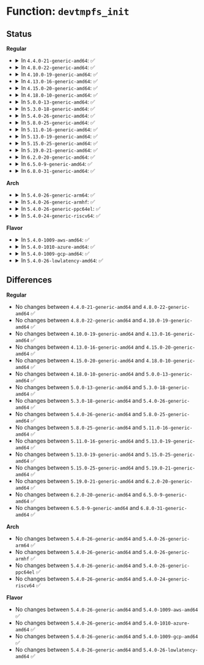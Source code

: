 # Function: <code>devtmpfs_init</code>

## Status
<b>Regular</b>
<ul>
<li>
<details>
<summary>In <code>4.4.0-21-generic-amd64</code>: ✅</summary>

```c
int devtmpfs_init()
```

```json
{
  "name": "devtmpfs_init",
  "collision_type": "Unique Global",
  "inline_type": "No",
  "funcs": [
    {
      "addr": 18446744071595282273,
      "name": "devtmpfs_init",
      "external": true,
      "loc": "drivers/base/devtmpfs.c:418",
      "file": "drivers/base/devtmpfs.c",
      "inline": "seen, unknown",
      "caller_inline": [],
      "caller_func": [
        "drivers/base/init.c:driver_init"
      ]
    }
  ],
  "symbols": [
    {
      "addr": 18446744071595282273,
      "name": "devtmpfs_init",
      "section": ".init.text",
      "bind": "STB_GLOBAL",
      "size": 231
    }
  ]
}
```
</details>
</li>
<li>
<details>
<summary>In <code>4.8.0-22-generic-amd64</code>: ✅</summary>

```c
int devtmpfs_init()
```

```json
{
  "name": "devtmpfs_init",
  "collision_type": "Unique Global",
  "inline_type": "No",
  "funcs": [
    {
      "addr": 18446744071595465090,
      "name": "devtmpfs_init",
      "external": true,
      "loc": "drivers/base/devtmpfs.c:418",
      "file": "drivers/base/devtmpfs.c",
      "inline": "seen, unknown",
      "caller_inline": [],
      "caller_func": [
        "drivers/base/init.c:driver_init"
      ]
    }
  ],
  "symbols": [
    {
      "addr": 18446744071595465090,
      "name": "devtmpfs_init",
      "section": ".init.text",
      "bind": "STB_GLOBAL",
      "size": 231
    }
  ]
}
```
</details>
</li>
<li>
<details>
<summary>In <code>4.10.0-19-generic-amd64</code>: ✅</summary>

```c
int devtmpfs_init()
```

```json
{
  "name": "devtmpfs_init",
  "collision_type": "Unique Global",
  "inline_type": "No",
  "funcs": [
    {
      "addr": 18446744071595718102,
      "name": "devtmpfs_init",
      "external": true,
      "loc": "drivers/base/devtmpfs.c:418",
      "file": "drivers/base/devtmpfs.c",
      "inline": "seen, unknown",
      "caller_inline": [],
      "caller_func": [
        "drivers/base/init.c:driver_init"
      ]
    }
  ],
  "symbols": [
    {
      "addr": 18446744071595718102,
      "name": "devtmpfs_init",
      "section": ".init.text",
      "bind": "STB_GLOBAL",
      "size": 231
    }
  ]
}
```
</details>
</li>
<li>
<details>
<summary>In <code>4.13.0-16-generic-amd64</code>: ✅</summary>

```c
int devtmpfs_init()
```

```json
{
  "name": "devtmpfs_init",
  "collision_type": "Unique Global",
  "inline_type": "No",
  "funcs": [
    {
      "addr": 18446744071596643186,
      "name": "devtmpfs_init",
      "external": true,
      "loc": "drivers/base/devtmpfs.c:419",
      "file": "drivers/base/devtmpfs.c",
      "inline": "seen, unknown",
      "caller_inline": [],
      "caller_func": [
        "drivers/base/init.c:driver_init"
      ]
    }
  ],
  "symbols": [
    {
      "addr": 18446744071596643186,
      "name": "devtmpfs_init",
      "section": ".init.text",
      "bind": "STB_GLOBAL",
      "size": 236
    }
  ]
}
```
</details>
</li>
<li>
<details>
<summary>In <code>4.15.0-20-generic-amd64</code>: ✅</summary>

```c
int devtmpfs_init()
```

```json
{
  "name": "devtmpfs_init",
  "collision_type": "Unique Global",
  "inline_type": "No",
  "funcs": [
    {
      "addr": 18446744071602973264,
      "name": "devtmpfs_init",
      "external": true,
      "loc": "drivers/base/devtmpfs.c:420",
      "file": "drivers/base/devtmpfs.c",
      "inline": "seen, unknown",
      "caller_inline": [],
      "caller_func": [
        "drivers/base/init.c:driver_init"
      ]
    }
  ],
  "symbols": [
    {
      "addr": 18446744071602973264,
      "name": "devtmpfs_init",
      "section": ".init.text",
      "bind": "STB_GLOBAL",
      "size": 236
    }
  ]
}
```
</details>
</li>
<li>
<details>
<summary>In <code>4.18.0-10-generic-amd64</code>: ✅</summary>

```c
int devtmpfs_init()
```

```json
{
  "name": "devtmpfs_init",
  "collision_type": "Unique Global",
  "inline_type": "No",
  "funcs": [
    {
      "addr": 18446744071603144600,
      "name": "devtmpfs_init",
      "external": true,
      "loc": "drivers/base/devtmpfs.c:421",
      "file": "drivers/base/devtmpfs.c",
      "inline": "seen, unknown",
      "caller_inline": [],
      "caller_func": [
        "drivers/base/init.c:driver_init"
      ]
    }
  ],
  "symbols": [
    {
      "addr": 18446744071603144600,
      "name": "devtmpfs_init",
      "section": ".init.text",
      "bind": "STB_GLOBAL",
      "size": 236
    }
  ]
}
```
</details>
</li>
<li>
<details>
<summary>In <code>5.0.0-13-generic-amd64</code>: ✅</summary>

```c
int devtmpfs_init()
```

```json
{
  "name": "devtmpfs_init",
  "collision_type": "Unique Global",
  "inline_type": "No",
  "funcs": [
    {
      "addr": 18446744071604949284,
      "name": "devtmpfs_init",
      "external": true,
      "loc": "drivers/base/devtmpfs.c:422",
      "file": "drivers/base/devtmpfs.c",
      "inline": "seen, unknown",
      "caller_inline": [],
      "caller_func": [
        "drivers/base/init.c:driver_init"
      ]
    }
  ],
  "symbols": [
    {
      "addr": 18446744071604949284,
      "name": "devtmpfs_init",
      "section": ".init.text",
      "bind": "STB_GLOBAL",
      "size": 236
    }
  ]
}
```
</details>
</li>
<li>
<details>
<summary>In <code>5.3.0-18-generic-amd64</code>: ✅</summary>

```c
int devtmpfs_init()
```

```json
{
  "name": "devtmpfs_init",
  "collision_type": "Unique Global",
  "inline_type": "No",
  "funcs": [
    {
      "addr": 18446744071605057668,
      "name": "devtmpfs_init",
      "external": true,
      "loc": "drivers/base/devtmpfs.c:421",
      "file": "drivers/base/devtmpfs.c",
      "inline": "seen, unknown",
      "caller_inline": [],
      "caller_func": [
        "drivers/base/init.c:driver_init"
      ]
    }
  ],
  "symbols": [
    {
      "addr": 18446744071605057668,
      "name": "devtmpfs_init",
      "section": ".init.text",
      "bind": "STB_GLOBAL",
      "size": 246
    }
  ]
}
```
</details>
</li>
<li>
<details>
<summary>In <code>5.4.0-26-generic-amd64</code>: ✅</summary>

```c
int devtmpfs_init()
```

```json
{
  "name": "devtmpfs_init",
  "collision_type": "Unique Global",
  "inline_type": "No",
  "funcs": [
    {
      "addr": 18446744071605094951,
      "name": "devtmpfs_init",
      "external": true,
      "loc": "drivers/base/devtmpfs.c:432",
      "file": "drivers/base/devtmpfs.c",
      "inline": "seen, unknown",
      "caller_inline": [],
      "caller_func": [
        "drivers/base/init.c:driver_init"
      ]
    }
  ],
  "symbols": [
    {
      "addr": 18446744071605094951,
      "name": "devtmpfs_init",
      "section": ".init.text",
      "bind": "STB_GLOBAL",
      "size": 335
    }
  ]
}
```
</details>
</li>
<li>
<details>
<summary>In <code>5.8.0-25-generic-amd64</code>: ✅</summary>

```c
int devtmpfs_init()
```

```json
{
  "name": "devtmpfs_init",
  "collision_type": "Unique Global",
  "inline_type": "No",
  "funcs": [
    {
      "addr": 18446744071609380375,
      "name": "devtmpfs_init",
      "external": true,
      "loc": "drivers/base/devtmpfs.c:431",
      "file": "drivers/base/devtmpfs.c",
      "inline": "seen, unknown",
      "caller_inline": [],
      "caller_func": [
        "drivers/base/init.c:driver_init"
      ]
    }
  ],
  "symbols": [
    {
      "addr": 18446744071609380375,
      "name": "devtmpfs_init",
      "section": ".init.text",
      "bind": "STB_GLOBAL",
      "size": 333
    }
  ]
}
```
</details>
</li>
<li>
<details>
<summary>In <code>5.11.0-16-generic-amd64</code>: ✅</summary>

```c
int devtmpfs_init()
```

```json
{
  "name": "devtmpfs_init",
  "collision_type": "Unique Global",
  "inline_type": "No",
  "funcs": [
    {
      "addr": 18446744071612452034,
      "name": "devtmpfs_init",
      "external": true,
      "loc": "drivers/base/devtmpfs.c:442",
      "file": "drivers/base/devtmpfs.c",
      "inline": "seen, unknown",
      "caller_inline": [],
      "caller_func": [
        "drivers/base/init.c:driver_init"
      ]
    }
  ],
  "symbols": [
    {
      "addr": 18446744071612452034,
      "name": "devtmpfs_init",
      "section": ".init.text",
      "bind": "STB_GLOBAL",
      "size": 333
    }
  ]
}
```
</details>
</li>
<li>
<details>
<summary>In <code>5.13.0-19-generic-amd64</code>: ✅</summary>

```c
int devtmpfs_init()
```

```json
{
  "name": "devtmpfs_init",
  "collision_type": "Unique Global",
  "inline_type": "No",
  "funcs": [
    {
      "addr": 18446744071614593825,
      "name": "devtmpfs_init",
      "external": true,
      "loc": "drivers/base/devtmpfs.c:445",
      "file": "drivers/base/devtmpfs.c",
      "inline": "seen, unknown",
      "caller_inline": [],
      "caller_func": [
        "drivers/base/init.c:driver_init"
      ]
    }
  ],
  "symbols": [
    {
      "addr": 18446744071614593825,
      "name": "devtmpfs_init",
      "section": ".init.text",
      "bind": "STB_GLOBAL",
      "size": 333
    }
  ]
}
```
</details>
</li>
<li>
<details>
<summary>In <code>5.15.0-25-generic-amd64</code>: ✅</summary>

```c
int devtmpfs_init()
```

```json
{
  "name": "devtmpfs_init",
  "collision_type": "Unique Global",
  "inline_type": "No",
  "funcs": [
    {
      "addr": 18446744071615550775,
      "name": "devtmpfs_init",
      "external": true,
      "loc": "drivers/base/devtmpfs.c:452",
      "file": "drivers/base/devtmpfs.c",
      "inline": "seen, unknown",
      "caller_inline": [],
      "caller_func": [
        "drivers/base/init.c:driver_init"
      ]
    }
  ],
  "symbols": [
    {
      "addr": 18446744071615550775,
      "name": "devtmpfs_init",
      "section": ".init.text",
      "bind": "STB_GLOBAL",
      "size": 333
    }
  ]
}
```
</details>
</li>
<li>
<details>
<summary>In <code>5.19.0-21-generic-amd64</code>: ✅</summary>

```c
int devtmpfs_init()
```

```json
{
  "name": "devtmpfs_init",
  "collision_type": "Unique Global",
  "inline_type": "No",
  "funcs": [
    {
      "addr": 18446744071617356690,
      "name": "devtmpfs_init",
      "external": true,
      "loc": "drivers/base/devtmpfs.c:456",
      "file": "drivers/base/devtmpfs.c",
      "inline": "seen, unknown",
      "caller_inline": [],
      "caller_func": [
        "drivers/base/init.c:driver_init"
      ]
    }
  ],
  "symbols": [
    {
      "addr": 18446744071617356690,
      "name": "devtmpfs_init",
      "section": ".init.text",
      "bind": "STB_GLOBAL",
      "size": 328
    }
  ]
}
```
</details>
</li>
<li>
<details>
<summary>In <code>6.2.0-20-generic-amd64</code>: ✅</summary>

```c
int devtmpfs_init()
```

```json
{
  "name": "devtmpfs_init",
  "collision_type": "Unique Global",
  "inline_type": "No",
  "funcs": [
    {
      "addr": 18446744071628094144,
      "name": "devtmpfs_init",
      "external": true,
      "loc": "drivers/base/devtmpfs.c:456",
      "file": "drivers/base/devtmpfs.c",
      "inline": "seen, unknown",
      "caller_inline": [],
      "caller_func": [
        "drivers/base/init.c:driver_init"
      ]
    }
  ],
  "symbols": [
    {
      "addr": 18446744071628094144,
      "name": "devtmpfs_init",
      "section": ".init.text",
      "bind": "STB_GLOBAL",
      "size": 378
    }
  ]
}
```
</details>
</li>
<li>
<details>
<summary>In <code>6.5.0-9-generic-amd64</code>: ✅</summary>

```c
int devtmpfs_init()
```

```json
{
  "name": "devtmpfs_init",
  "collision_type": "Unique Global",
  "inline_type": "No",
  "funcs": [
    {
      "addr": 18446744071619860064,
      "name": "devtmpfs_init",
      "external": true,
      "loc": "drivers/base/devtmpfs.c:449",
      "file": "drivers/base/devtmpfs.c",
      "inline": "seen, unknown",
      "caller_inline": [],
      "caller_func": [
        "drivers/base/init.c:driver_init"
      ]
    }
  ],
  "symbols": [
    {
      "addr": 18446744071619860064,
      "name": "devtmpfs_init",
      "section": ".init.text",
      "bind": "STB_GLOBAL",
      "size": 369
    }
  ]
}
```
</details>
</li>
<li>
<details>
<summary>In <code>6.8.0-31-generic-amd64</code>: ✅</summary>

```c
int devtmpfs_init()
```

```json
{
  "name": "devtmpfs_init",
  "collision_type": "Unique Global",
  "inline_type": "No",
  "funcs": [
    {
      "addr": 18446744071622169040,
      "name": "devtmpfs_init",
      "external": true,
      "loc": "drivers/base/devtmpfs.c:449",
      "file": "drivers/base/devtmpfs.c",
      "inline": "seen, unknown",
      "caller_inline": [],
      "caller_func": [
        "drivers/base/init.c:driver_init"
      ]
    }
  ],
  "symbols": [
    {
      "addr": 18446744071622169040,
      "name": "devtmpfs_init",
      "section": ".init.text",
      "bind": "STB_GLOBAL",
      "size": 369
    }
  ]
}
```
</details>
</li>
</ul>
<b>Arch</b>
<ul>
<li>
<details>
<summary>In <code>5.4.0-26-generic-arm64</code>: ✅</summary>

```c
int devtmpfs_init()
```

```json
{
  "name": "devtmpfs_init",
  "collision_type": "Unique Global",
  "inline_type": "No",
  "funcs": [
    {
      "addr": 18446603336511222876,
      "name": "devtmpfs_init",
      "external": true,
      "loc": "drivers/base/devtmpfs.c:432",
      "file": "drivers/base/devtmpfs.c",
      "inline": "seen, unknown",
      "caller_inline": [],
      "caller_func": [
        "drivers/base/init.c:driver_init"
      ]
    }
  ],
  "symbols": [
    {
      "addr": 18446603336511222876,
      "name": "devtmpfs_init",
      "section": ".init.text",
      "bind": "STB_GLOBAL",
      "size": 352
    }
  ]
}
```
</details>
</li>
<li>
<details>
<summary>In <code>5.4.0-26-generic-armhf</code>: ✅</summary>

```c
int devtmpfs_init()
```

```json
{
  "name": "devtmpfs_init",
  "collision_type": "Unique Global",
  "inline_type": "No",
  "funcs": [
    {
      "addr": 3243868900,
      "name": "devtmpfs_init",
      "external": true,
      "loc": "drivers/base/devtmpfs.c:432",
      "file": "drivers/base/devtmpfs.c",
      "inline": "seen, unknown",
      "caller_inline": [],
      "caller_func": [
        "drivers/base/init.c:driver_init"
      ]
    }
  ],
  "symbols": [
    {
      "addr": 3243868900,
      "name": "devtmpfs_init",
      "section": ".init.text",
      "bind": "STB_GLOBAL",
      "size": 372
    }
  ]
}
```
</details>
</li>
<li>
<details>
<summary>In <code>5.4.0-26-generic-ppc64el</code>: ✅</summary>

```c
int devtmpfs_init()
```

```json
{
  "name": "devtmpfs_init",
  "collision_type": "Unique Global",
  "inline_type": "No",
  "funcs": [
    {
      "addr": 13835058055302786132,
      "name": "devtmpfs_init",
      "external": true,
      "loc": "drivers/base/devtmpfs.c:432",
      "file": "drivers/base/devtmpfs.c",
      "inline": "seen, unknown",
      "caller_inline": [],
      "caller_func": [
        "drivers/base/init.c:driver_init"
      ]
    }
  ],
  "symbols": [
    {
      "addr": 13835058055302786132,
      "name": "devtmpfs_init",
      "section": ".init.text",
      "bind": "STB_GLOBAL",
      "size": 468
    }
  ]
}
```
</details>
</li>
<li>
<details>
<summary>In <code>5.4.0-24-generic-riscv64</code>: ✅</summary>

```c
int devtmpfs_init()
```

```json
{
  "name": "devtmpfs_init",
  "collision_type": "Unique Global",
  "inline_type": "No",
  "funcs": [
    {
      "addr": 18446743936270798922,
      "name": "devtmpfs_init",
      "external": true,
      "loc": "drivers/base/devtmpfs.c:432",
      "file": "drivers/base/devtmpfs.c",
      "inline": "seen, unknown",
      "caller_inline": [],
      "caller_func": [
        "drivers/base/init.c:driver_init"
      ]
    }
  ],
  "symbols": [
    {
      "addr": 18446743936270798922,
      "name": "devtmpfs_init",
      "section": ".init.text",
      "bind": "STB_GLOBAL",
      "size": 322
    }
  ]
}
```
</details>
</li>
</ul>
<b>Flavor</b>
<ul>
<li>
<details>
<summary>In <code>5.4.0-1009-aws-amd64</code>: ✅</summary>

```c
int devtmpfs_init()
```

```json
{
  "name": "devtmpfs_init",
  "collision_type": "Unique Global",
  "inline_type": "No",
  "funcs": [
    {
      "addr": 18446744071604994552,
      "name": "devtmpfs_init",
      "external": true,
      "loc": "drivers/base/devtmpfs.c:432",
      "file": "drivers/base/devtmpfs.c",
      "inline": "seen, unknown",
      "caller_inline": [],
      "caller_func": [
        "drivers/base/init.c:driver_init"
      ]
    }
  ],
  "symbols": [
    {
      "addr": 18446744071604994552,
      "name": "devtmpfs_init",
      "section": ".init.text",
      "bind": "STB_GLOBAL",
      "size": 335
    }
  ]
}
```
</details>
</li>
<li>
<details>
<summary>In <code>5.4.0-1010-azure-amd64</code>: ✅</summary>

```c
int devtmpfs_init()
```

```json
{
  "name": "devtmpfs_init",
  "collision_type": "Unique Global",
  "inline_type": "No",
  "funcs": [
    {
      "addr": 18446744071604958847,
      "name": "devtmpfs_init",
      "external": true,
      "loc": "drivers/base/devtmpfs.c:432",
      "file": "drivers/base/devtmpfs.c",
      "inline": "seen, unknown",
      "caller_inline": [],
      "caller_func": [
        "drivers/base/init.c:driver_init"
      ]
    }
  ],
  "symbols": [
    {
      "addr": 18446744071604958847,
      "name": "devtmpfs_init",
      "section": ".init.text",
      "bind": "STB_GLOBAL",
      "size": 335
    }
  ]
}
```
</details>
</li>
<li>
<details>
<summary>In <code>5.4.0-1009-gcp-amd64</code>: ✅</summary>

```c
int devtmpfs_init()
```

```json
{
  "name": "devtmpfs_init",
  "collision_type": "Unique Global",
  "inline_type": "No",
  "funcs": [
    {
      "addr": 18446744071605075274,
      "name": "devtmpfs_init",
      "external": true,
      "loc": "drivers/base/devtmpfs.c:432",
      "file": "drivers/base/devtmpfs.c",
      "inline": "seen, unknown",
      "caller_inline": [],
      "caller_func": [
        "drivers/base/init.c:driver_init"
      ]
    }
  ],
  "symbols": [
    {
      "addr": 18446744071605075274,
      "name": "devtmpfs_init",
      "section": ".init.text",
      "bind": "STB_GLOBAL",
      "size": 335
    }
  ]
}
```
</details>
</li>
<li>
<details>
<summary>In <code>5.4.0-26-lowlatency-amd64</code>: ✅</summary>

```c
int devtmpfs_init()
```

```json
{
  "name": "devtmpfs_init",
  "collision_type": "Unique Global",
  "inline_type": "No",
  "funcs": [
    {
      "addr": 18446744071605099145,
      "name": "devtmpfs_init",
      "external": true,
      "loc": "drivers/base/devtmpfs.c:432",
      "file": "drivers/base/devtmpfs.c",
      "inline": "seen, unknown",
      "caller_inline": [],
      "caller_func": [
        "drivers/base/init.c:driver_init"
      ]
    }
  ],
  "symbols": [
    {
      "addr": 18446744071605099145,
      "name": "devtmpfs_init",
      "section": ".init.text",
      "bind": "STB_GLOBAL",
      "size": 335
    }
  ]
}
```
</details>
</li>
</ul>

## Differences
<b>Regular</b>
<ul>
<li>
No changes between <code>4.4.0-21-generic-amd64</code> and <code>4.8.0-22-generic-amd64</code> ✅
</li>
<li>
No changes between <code>4.8.0-22-generic-amd64</code> and <code>4.10.0-19-generic-amd64</code> ✅
</li>
<li>
No changes between <code>4.10.0-19-generic-amd64</code> and <code>4.13.0-16-generic-amd64</code> ✅
</li>
<li>
No changes between <code>4.13.0-16-generic-amd64</code> and <code>4.15.0-20-generic-amd64</code> ✅
</li>
<li>
No changes between <code>4.15.0-20-generic-amd64</code> and <code>4.18.0-10-generic-amd64</code> ✅
</li>
<li>
No changes between <code>4.18.0-10-generic-amd64</code> and <code>5.0.0-13-generic-amd64</code> ✅
</li>
<li>
No changes between <code>5.0.0-13-generic-amd64</code> and <code>5.3.0-18-generic-amd64</code> ✅
</li>
<li>
No changes between <code>5.3.0-18-generic-amd64</code> and <code>5.4.0-26-generic-amd64</code> ✅
</li>
<li>
No changes between <code>5.4.0-26-generic-amd64</code> and <code>5.8.0-25-generic-amd64</code> ✅
</li>
<li>
No changes between <code>5.8.0-25-generic-amd64</code> and <code>5.11.0-16-generic-amd64</code> ✅
</li>
<li>
No changes between <code>5.11.0-16-generic-amd64</code> and <code>5.13.0-19-generic-amd64</code> ✅
</li>
<li>
No changes between <code>5.13.0-19-generic-amd64</code> and <code>5.15.0-25-generic-amd64</code> ✅
</li>
<li>
No changes between <code>5.15.0-25-generic-amd64</code> and <code>5.19.0-21-generic-amd64</code> ✅
</li>
<li>
No changes between <code>5.19.0-21-generic-amd64</code> and <code>6.2.0-20-generic-amd64</code> ✅
</li>
<li>
No changes between <code>6.2.0-20-generic-amd64</code> and <code>6.5.0-9-generic-amd64</code> ✅
</li>
<li>
No changes between <code>6.5.0-9-generic-amd64</code> and <code>6.8.0-31-generic-amd64</code> ✅
</li>
</ul>
<b>Arch</b>
<ul>
<li>
No changes between <code>5.4.0-26-generic-amd64</code> and <code>5.4.0-26-generic-arm64</code> ✅
</li>
<li>
No changes between <code>5.4.0-26-generic-amd64</code> and <code>5.4.0-26-generic-armhf</code> ✅
</li>
<li>
No changes between <code>5.4.0-26-generic-amd64</code> and <code>5.4.0-26-generic-ppc64el</code> ✅
</li>
<li>
No changes between <code>5.4.0-26-generic-amd64</code> and <code>5.4.0-24-generic-riscv64</code> ✅
</li>
</ul>
<b>Flavor</b>
<ul>
<li>
No changes between <code>5.4.0-26-generic-amd64</code> and <code>5.4.0-1009-aws-amd64</code> ✅
</li>
<li>
No changes between <code>5.4.0-26-generic-amd64</code> and <code>5.4.0-1010-azure-amd64</code> ✅
</li>
<li>
No changes between <code>5.4.0-26-generic-amd64</code> and <code>5.4.0-1009-gcp-amd64</code> ✅
</li>
<li>
No changes between <code>5.4.0-26-generic-amd64</code> and <code>5.4.0-26-lowlatency-amd64</code> ✅
</li>
</ul>

